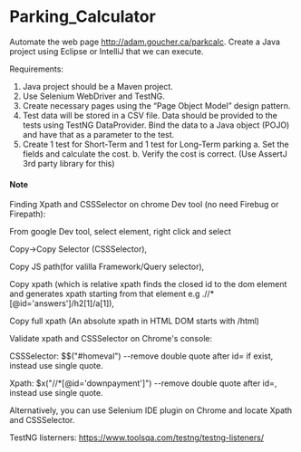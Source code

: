 # Parking_Calculator
Automate the  web page http://adam.goucher.ca/parkcalc.  Create a Java project using Eclipse or IntelliJ that we can execute.  
 
Requirements:
 
1.	Java project should be a Maven project.
2.	Use Selenium WebDriver and TestNG.
3.	Create necessary pages using the “Page Object Model” design pattern.
4.	Test data will be stored in a CSV file.  Data should be provided to the tests using TestNG DataProvider.  Bind the data to a Java object (POJO) and have that as a parameter to the test.
5.	Create 1 test for Short-Term and 1 test for Long-Term parking 
a.	Set the fields and calculate the cost.
b.	Verify the cost is correct. (Use AssertJ 3rd party library for this)

#### Note
Finding Xpath and CSSSelector on chrome Dev tool (no need Firebug or Firepath):

From google Dev tool, select element, right click and select 

Copy->Copy Selector (CSSSelector),

Copy JS path(for valilla Framework/Query selector),

Copy xpath (which is relative xpath finds the closed id to the dom element and generates xpath starting from that element e.g .//*[@id='answers']/h2[1]/a[1]),

Copy full xpath (An absolute xpath in HTML DOM starts with /html)

Validate xpath and CSSSelector on Chrome's console:

CSSSelector: $$("#homeval") --remove double quote after id= if exist, instead use single quote.

Xpath: $x("//*[@id='downpayment']") --remove double quote after id=, instead use single quote.

Alternatively, you can use Selenium IDE plugin on Chrome and locate Xpath and CSSSelector.

TestNG listerners: https://www.toolsqa.com/testng/testng-listeners/
